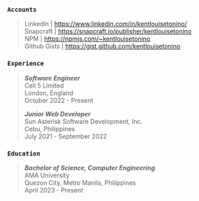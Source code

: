 ### `Accounts`
> Linkedin | https://www.linkedin.com/in/kentlouisetonino/ <br />
> Snapcraft | https://snapcraft.io/publisher/kentlouisetonino <br />
> NPM | https://npmjs.com/~kentlouisetonino <br />
> Github Gists | https://gist.github.com/kentlouisetonino 

### `Experience`
> _**Software Engineer**_ <br />
> Cell 5 Limited <br />
> London, England <br />
> October 2022 - Present
> 
> _**Junior Web Developer**_ <br />
> Sun Asterisk Software Development, Inc. <br />
> Cebu, Philippines <br />
> July 2021 - September 2022

### `Education`
> _**Bachelor of Science, Computer Engineering**_ <br />
> AMA University <br />
> Quezon City, Metro Manila, Philippines <br />
> April 2023 - Present
